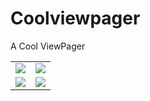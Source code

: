 # Coolviewpager
A Cool ViewPager

<table align="center">
    <tr>
        <td><img src="https://github.com/HuanHaiLiuXin/Coolviewpager/blob/master/ScreenRecorder/notifyDatasetChanged%E7%94%9F%E6%95%88.gif"/></td>
        <td><img src="https://github.com/HuanHaiLiuXin/Coolviewpager/blob/master/ScreenRecorder/%E6%B0%B4%E5%B9%B3%E5%8F%8A%E5%9E%82%E7%9B%B4%E6%96%B9%E5%90%91%E9%A1%B5%E9%9D%A2%E5%88%87%E6%8D%A2%E6%95%88%E6%9E%9C.gif"/></td>
    </tr>
    <tr>
        <td><img src="https://github.com/HuanHaiLiuXin/Coolviewpager/blob/master/ScreenRecorder/%E6%B0%B4%E5%B9%B3%E5%8F%8A%E5%9E%82%E7%9B%B4%E6%BB%91%E5%8A%A8.gif"/></td>
        <td><img src="https://github.com/HuanHaiLiuXin/Coolviewpager/blob/master/ScreenRecorder/%E8%87%AA%E5%8A%A8%E6%BB%9A%E5%8A%A8%E5%8F%AF%E8%AE%BE%E7%BD%AE%E6%96%B9%E5%90%91%E5%8F%8A%E9%97%B4%E9%9A%94%E6%97%B6%E9%97%B4.gif"/></td>
    </tr>
</table>
